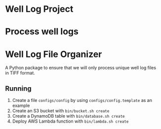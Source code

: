 # Well Log Project

Process well logs
=======
# Well Log File Organizer
A Python package to ensure that we will only process unique well log files in TIFF format.

## Running
1. Create a file `configs/config` by using `configs/config.template` as an example
1. Create an S3 bucket with `bin/bucket.sh create`
1. Create a DynamoDB table with `bin/database.sh create`
1. Deploy AWS Lambda function with `bin/lambda.sh create`
